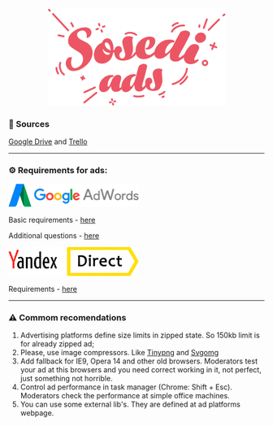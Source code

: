 
<p align="center">
  <img width="350" src="https://raw.githubusercontent.com/mighty-vision/sosedigames-ads/master/readme-img/sosedi-ads.png?token=AOaORY-uo2NhSHnswHvSZO9NQyw_8fs7ks5bMptAwA%3D%3D">
</p>


### 💾 Sources

[Google Drive](https://drive.google.com/drive/folders/1YC5gbciWWqUdbPTS1emcJ0GQVkfJ0tjo) and [Trello](https://trello.com/b/6Og3X8Vu/sg-analysis-and-design)

---

### ⚙️ Requirements for ads:

<img width="256" title="Google AdWords" src="https://raw.githubusercontent.com/mighty-vision/sosedigames-ads/master/readme-img/Google_AdWords.png?token=AOaORQvVZvld1bOa82swfjg7sg_pg6kmks5bMptswA%3D%3D">


Basic requirements - [here](https://support.google.com/adwords/answer/1722096?hl=en#HTML5)

Additional questions - [here](https://support.google.com/adwords/answer/6335679?hl=en&ref_topic=3121943)


<img width="256" title="Yandex.Direct" src="https://raw.githubusercontent.com/mighty-vision/sosedigames-ads/master/readme-img/YandexDirect.png?token=AOaORczZNmHcMkzQz-YD0762l5VwUhKlks5bMptjwA%3D%3D">

Requirements - [here](https://yandex.com/adv/requirements/html5)

---

### ⚠️ Commom recomendations

1. Advertising platforms define size limits in zipped state. So 150kb limit is for already zipped ad;
2. Please, use image compressors. Like [Tinypng](http://tinypng.com) and [Svgomg](https://jakearchibald.github.io/svgomg/)
3. Add fallback for IE9, Opera 14 and other old browsers. Moderators test your ad at this browsers and you need correct working in it, not perfect, just something not horrible.
4. Control ad performance in task manager (Chrome: Shift + Esc). Moderators check the performance at simple office machines.
5. You can use some external lib's. They are defined at ad platforms webpage.